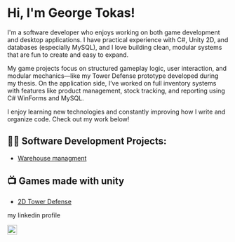 <h1>Hi, I'm George Tokas! </h1>
I'm a software developer who enjoys working on both game development and desktop applications. I have practical experience with C#, Unity 2D, and databases (especially MySQL), and I love building clean, modular systems that are fun to create and easy to expand.

 My game projects focus on structured gameplay logic, user interaction, and modular mechanics—like my Tower Defense prototype developed during my thesis.
 On the application side, I’ve worked on full inventory systems with features like product management, stock tracking, and reporting using C# WinForms and MySQL.

I enjoy learning new technologies and constantly improving how I write and organize code. Check out my work below!

<h2>👨‍💻 Software Development Projects:</h2>

- [Warehouse managment](https://github.com/GiorgosTokasDev/Warehouse-Management-System)

<h2>📺 Games made with unity</h2>

- [2D Tower Defense](https://github.com/GiorgosTokasDev/2D-Tower-Defense-With-Unity)
  



my linkedin profile

[<img align="left" alt="JoshMadakor | LinkedIn" width="22px" src="https://cdn.jsdelivr.net/npm/simple-icons@v3/icons/linkedin.svg" />][linkedin]


[linkedin]: www.linkedin.com/in/george-tokasdev



